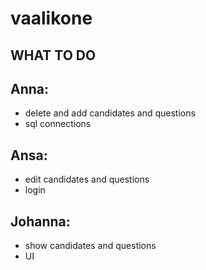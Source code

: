 # vaalikone

## WHAT TO DO

## Anna: 
* delete and add candidates and questions
* sql connections

## Ansa: 
* edit candidates and questions 
* login


## Johanna: 
* show candidates and questions
* UI
